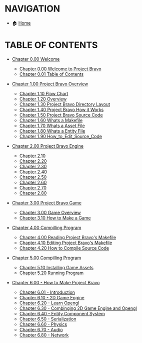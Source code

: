 # NAVIGATION
- 🏠 [Home](../../../README.md)

# TABLE OF CONTENTS
- [Chapter 0.00 Welcome]()
    - [Chapter 0.00 Welcome to Project Bravo](../docs_Chapter_0.00_Welcome/doc_Chapter_0.00_Welcome_to_Project_Bravo.md)
    - [Chapter 0.01 Table of Contents](../docs_Chapter_0.00_Welcome/doc_Chapter_0.01_Table_of_Contents.md)

- [Chapter 1.00 Project Bravo Overview](../docs_Chapter_1.00_Project_Bravo_Overview)
    - [Chapter 1.10 Flow Chart](../docs_Chapter_1.00_Project_Bravo_Overview/doc_Chapter_1.10_Project_Flow_Chart.md)
    - [Chapter 1.20 Overview](../docs_Chapter_1.00_Project_Bravo_Overview/doc_Chapter_1.20_Overview.md)
    - [Chapter 1.30 Project Bravo Directory Layout](../docs_Chapter_1.00_Project_Bravo_Overview/doc_Chapter_1.30_Project_Bravo_Directory_Layout.md)
    - [Chapter 1.40 Project Bravo How it Works](../docs_Chapter_1.00_Project_Bravo_Overview/doc_Chapter_1.40_Project_Bravo_How_it_Works.md)
    - [Chapter 1.50 Project Bravo Source Code](../docs_Chapter_1.00_Project_Bravo_Overview/doc_Chapter_1.50_Project_Bravo_Source_Code.md)
    - [Chapter 1.60 Whats a Makefile](../docs_Chapter_1.00_Project_Bravo_Overview/doc_Chapter_1.60_Whats_a_makefile.md)
    - [Chapter 1.70 Whats a Asset File](../docs_Chapter_1.00_Project_Bravo_Overview/doc_Chapter_1.70_Whats_a_asset_file.md)
    - [Chapter 1.80 Whats a Entity File](../docs_Chapter_1.00_Project_Bravo_Overview/doc_Chapter_1.80_Whats_a_entity_file.md)
    - [Chapter 1.90 How_to_Edit_Source_Code](../docs_Chapter_1.00_Project_Bravo_Overview/doc_Chapter_1.90_How_to_Edit_Source_Code.md)


- [Chapter 2.00 Project Bravo Engine](../manual/docs_Chapter_2.00_Engine)
    - [Chapter 2.10 ]()
    - [Chapter 2.20 ]()
    - [Chapter 2.30 ]()
    - [Chapter 2.40 ]()
    - [Chapter 2.50 ]()
    - [Chapter 2.60 ]()
    - [Chapter 2.70 ]()
    - [Chapter 2.80 ]()


- [Chapter 3.00 Project Bravo Game](../manual/docs_Chapter_2.00_Engine)
    - [Chapter 3.00 Game Overview]()
    - [Chapter 3.10 How to Make a Game]()


- [Chapter 4.00 Compilling Program](../manual/docs_Chapter_2.00_Engine)
    - [Chapter 4.00 Reading Project Bravo's Makefile]()
    - [Chapter 4.10 Editing Project Bravo's Makefile]()
    - [Chapter 4.20 How to Compile Source Code]()


- [Chapter 5.00 Compilling Program](../manual/docs_Chapter_2.00_Engine)
    - [Chapter 5.10 Installing Game Assets]()
    - [Chapter 5.20 Running Program]()


- [Chapter 6.00 - How to Make Project Bravo](../manual/docs_Chapter_0.00_HowToMakeProjectBravo)
    - [Chapter 6.01 - Introduction](../manual/docs_Chapter_0.00_HowToMakeProjectBravo/doc_Chapter_0.01_Introduction.md)
    - [Chapter 6.10 - 2D Game Engine](../manual/docs_Chapter_0.00_HowToMakeProjectBravo/doc_Chapter_0.10_2D_Game_Engine.md)
    - [Chapter 6.20 - Learn Opengl](../manual/docs_Chapter_0.00_HowToMakeProjectBravo/doc_Chapter_0.20_Learn_Opengl.md)
    - [Chapter 6.30 - Combinging 2D Game Engine and Opengl](../manual/docs_Chapter_0.00_HowToMakeProjectBravo/doc_Chapter_0.30_Combine_2D_Game_Engine_and_Opengl.md)
    - [Chapter 6.40 - Entity Component System](../manual/docs_Chapter_0.00_HowToMakeProjectBravo/doc_Chapter_0.40_Entity_Component_System.md)
    - [Chapter 6.50 - Serialization](../manual/docs_Chapter_0.00_HowToMakeProjectBravo/doc_Chapter_0.50_Serialization.md)
    - [Chapter 6.60 - Physics](../manual/docs_Chapter_0.00_HowToMakeProjectBravo/doc_Chapter_0.60_Physics.md)
    - [Chapter 6.70 - Audio](../manual/docs_Chapter_0.00_HowToMakeProjectBravo/doc_Chapter_0.70_Audio.md)
    - [Chapter 6.80 - Network](../manual/docs_Chapter_0.00_HowToMakeProjectBravo/doc_Chapter_0.80_Network.md)
